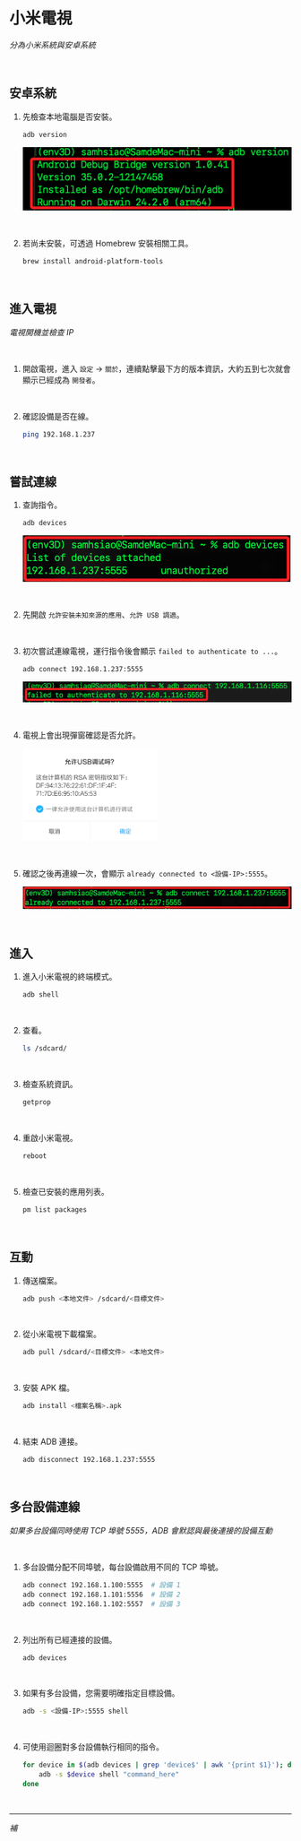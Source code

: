 # 小米電視

_分為小米系統與安卓系統_

<br>

## 安卓系統

1. 先檢查本地電腦是否安裝。

    ```bash
    adb version
    ```

    ![](images/img_01.png)

<br>

2. 若尚未安裝，可透過 Homebrew 安裝相關工具。

    ```bash
    brew install android-platform-tools
    ```

<br>

## 進入電視

_電視開機並檢查 IP_

<br>

1. 開啟電視，進入 `設定` -> `關於`，連續點擊最下方的版本資訊，大約五到七次就會顯示已經成為 `開發者`。

<br>

2. 確認設備是否在線。

    ```bash
    ping 192.168.1.237
    ```

<br>

## 嘗試連線

1. 查詢指令。

    ```bash
    adb devices
    ```

    ![](images/img_03.png)

<br>

2. 先開啟 `允許安裝未知來源的應用`、`允許 USB 調適`。

<br>

3. 初次嘗試連線電視，運行指令後會顯示 `failed to authenticate to ...`。

    ```bash
    adb connect 192.168.1.237:5555
    ```

    ![](images/img_05.png)

<br>

4. 電視上會出現彈窗確認是否允許。

    ![](images/img_04.png)

<br>

5. 確認之後再連線一次，會顯示 `already connected to <設備-IP>:5555`。

    ![](images/img_02.png)

<br>

## 進入

1. 進入小米電視的終端模式。

    ```bash
    adb shell
    ```

<br>

2. 查看。

    ```bash
    ls /sdcard/
    ```

<br>

3. 檢查系統資訊。

    ```bash
    getprop
    ```

<br>

4. 重啟小米電視。

    ```bash
    reboot
    ```

<br>

5. 檢查已安裝的應用列表。

    ```bash
    pm list packages
    ```

<br>

## 互動

1. 傳送檔案。

    ```bash
    adb push <本地文件> /sdcard/<目標文件>
    ```

<br>

2. 從小米電視下載檔案。

    ```bash
    adb pull /sdcard/<目標文件> <本地文件>
    ```

<br>

3. 安裝 APK 檔。

    ```bash
    adb install <檔案名稱>.apk
    ```

<br>

4. 結束 ADB 連接。

    ```bash
    adb disconnect 192.168.1.237:5555
    ```

<br>

## 多台設備連線

_如果多台設備同時使用 TCP 埠號 5555，ADB 會默認與最後連接的設備互動_

<br>

1. 多台設備分配不同埠號，每台設備啟用不同的 TCP 埠號。

    ```bash
    adb connect 192.168.1.100:5555  # 設備 1
    adb connect 192.168.1.101:5556  # 設備 2
    adb connect 192.168.1.102:5557  # 設備 3
    ```

<br>

2. 列出所有已經連接的設備。

    ```bash
    adb devices
    ```

<br>

3. 如果有多台設備，您需要明確指定目標設備。

    ```bash
    adb -s <設備-IP>:5555 shell
    ```

<br>

4. 可使用迴圈對多台設備執行相同的指令。

    ```bash
    for device in $(adb devices | grep 'device$' | awk '{print $1}'); do
        adb -s $device shell "command_here"
    done
    ```

<br>

___

_補_
